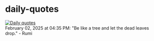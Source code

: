 # daily-quotes
[![Daily quotes](https://github.com/ceepu8/daily-quotes/actions/workflows/daily-quote.yml/badge.svg)](https://github.com/ceepu8/daily-quotes/actions/workflows/daily-quote.yml)<br/>
February 02, 2025 at 04:35 PM: "Be like a tree and let the dead leaves drop." - Rumi

